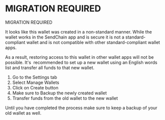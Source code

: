 # MIGRATION REQUIRED

MIGRATION REQUIRED

It looks like this wallet was created in a non-standard manner. While the wallet works in the SendChain app and is secure it is not a standard-compliant wallet and is not compatible with other standard-compliant wallet apps.

As a result, restoring access to this wallet in other wallet apps will not be possible. It's  recommended to set up a new wallet using an English words list and transfer all funds to that new wallet.

1. Go to the Settings tab
2. Select Manage Wallets
3. Click on Create button
4. Make sure to Backup the newly created wallet
5. Transfer funds from the old wallet to the new wallet

Until you have completed the process make sure to keep a backup of your old wallet as well.